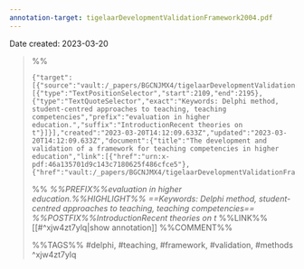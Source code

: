 ```yaml
---
annotation-target: tigelaarDevelopmentValidationFramework2004.pdf
---
```


Date created: 2023-03-20

>%%
>```annotation-json
>{"target":[{"source":"vault:/_papers/BGCNJMX4/tigelaarDevelopmentValidationFramework2004.pdf","selector":[{"type":"TextPositionSelector","start":2109,"end":2195},{"type":"TextQuoteSelector","exact":"Keywords: Delphi method, student-centred approaches to teaching, teaching competencies","prefix":"evaluation in higher education.","suffix":"IntroductionRecent theories on t"}]}],"created":"2023-03-20T14:12:09.633Z","updated":"2023-03-20T14:12:09.633Z","document":{"title":"The development and validation of a framework for teaching competencies in higher education","link":[{"href":"urn:x-pdf:46a135701d9c143c7180625f486cfce5"},{"href":"vault:/_papers/BGCNJMX4/tigelaarDevelopmentValidationFramework2004.pdf"}],"documentFingerprint":"46a135701d9c143c7180625f486cfce5"},"uri":"vault:/_papers/BGCNJMX4/tigelaarDevelopmentValidationFramework2004.pdf"}
>```
>%%
>*%%PREFIX%%evaluation in higher education.%%HIGHLIGHT%% ==Keywords: Delphi method, student-centred approaches to teaching, teaching competencies== %%POSTFIX%%IntroductionRecent theories on t*
>%%LINK%%[[#^xjw4zt7ylq|show annotation]]
>%%COMMENT%%
>
>%%TAGS%%
>#delphi, #teaching, #framework, #validation, #methods 
^xjw4zt7ylq

